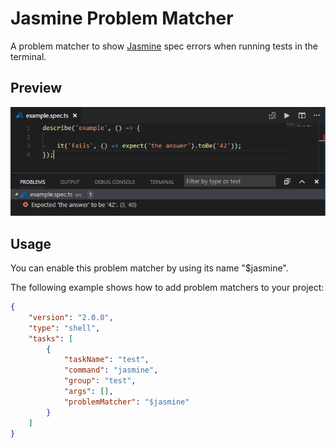 # Jasmine Problem Matcher

A problem matcher to show [Jasmine](https://jasmine.github.io/) spec errors when running tests in the terminal.

## Preview

![preview](./images/preview.png)

## Usage

You can enable this problem matcher by using its name "$jasmine".

The following example shows how to add problem matchers to your project:

```json
{
	"version": "2.0.0",
	"type": "shell",
	"tasks": [
		{
			"taskName": "test",
			"command": "jasmine",
			"group": "test",
			"args": [],
			"problemMatcher": "$jasmine"
		}
	]
}
```
